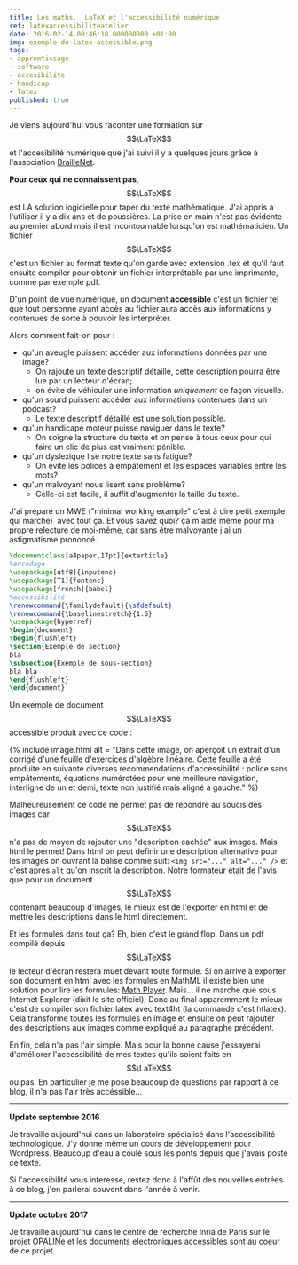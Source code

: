 ```yaml
---
title: Les maths,  LaTeX et l'accessibilité numérique
ref: latexaccessibiliteatelier
date: 2016-02-14 00:46:18.000000000 +01:00
img: exemple-de-latex-accessible.png
tags:
- apprentissage
- software
- accesibilite
- handicap
- latex
published: true
---
```


Je viens aujourd'hui vous raconter une formation sur $$\LaTeX$$ et l'accesibilité numérique que j'ai suivi il y a quelques jours grâce à l'association [BrailleNet](http://www.braillenet.org).

**Pour ceux qui ne connaissent pas**,  $$\LaTeX$$ est LA solution logicielle pour taper du texte mathématique. J'ai appris à l'utiliser il y a dix ans et de poussières. La prise en main n'est pas évidente au premier abord mais il est incontournable lorsqu'on est mathématicien. Un fichier  $$\LaTeX$$ c'est un fichier au format texte qu'on garde avec extension .tex et qu'il faut ensuite compiler pour obtenir un fichier interprétable par une imprimante, comme par exemple pdf.

D'un point de vue numérique, un document **accessible** c'est un fichier tel que tout personne ayant accès au fichier aura accès aux informations y contenues de sorte à pouvoir les interpréter.

Alors comment fait-on pour :

-   qu'un aveugle puissent accéder aux informations données par une image?
    -   On rajoute un texte descriptif détaillé, cette description         pourra être lue par un lecteur d'écran;
    -   on évite de véhiculer une information *uniquement* de façon visuelle.
-   qu'un sourd puissent accéder aux informations contenues dans un podcast?
    -   Le texte descriptif détaillé est une solution possible.
-   qu'un handicapé moteur puisse naviguer dans le texte?
    -   On soigne la structure du texte et on pense à tous ceux pour qui faire un clic de plus est vraiment pénible.
-   qu'un dyslexique lise notre texte sans fatigue?
    -   On évite les polices à empâtement et les espaces variables entre les mots?
-   qu'un malvoyant nous lisent sans problème?
    -   Celle-ci est facile, il suffit d'augmenter la taille du texte.

J'ai préparé un MWE ("minimal working example" c'est à dire petit exemple qui marche)  avec tout ça. Et vous savez quoi? ça m'aide même pour ma propre relecture de moi-même, car sans être malvoyante j'ai un astigmatisme prononcé.

~~~latex
\documentclass[a4paper,17pt]{extarticle}  
%encodage  
\usepackage[utf8]{inputenc}  
\usepackage[T1]{fontenc}  
\usepackage[french]{babel}  
%accessibilité  
\renewcommand{\familydefault}{\sfdefault}  
\renewcommand{\baselinestretch}{1.5}  
\usepackage{hyperref}  
\begin{document}  
\begin{flushleft}  
\section{Exemple de section}  
bla  
\subsection{Exemple de sous-section}  
bla bla  
\end{flushleft}  
\end{document}
~~~

Un exemple de document  $$\LaTeX$$ accessible produit avec ce code :

{% include image.html
alt = "Dans cette image, on aperçoit un extrait d&#39;un corrigé d&#39;une feuille d&#39;exercices d&#39;algèbre linéaire. Cette feuille a été produite en suivante diverses recommendations d&#39;accessibilité : police sans empâtements, équations numérotées pour une meilleure navigation, interligne de un et demi, texte non justifié mais aligné à gauche." %}


Malheureusement ce code ne permet pas de répondre au soucis des images car  $$\LaTeX$$ n'a pas de moyen de rajouter une "description cachée" aux images. Mais html le permet! Dans html on peut definir une description alternative pour les images on ouvrant la balise comme suit: `<img src="..." alt="..." />` et c'est après `alt` qu'on inscrit la description. Notre formateur était de l'avis que pour un document  $$\LaTeX$$ contenant beaucoup d'images, le mieux est de l'exporter en html et de mettre les descriptions dans le html directement.

Et les formules dans tout ça? Eh, bien c'est le grand flop. Dans un pdf compilé depuis  $$\LaTeX$$ le lecteur d'écran restera muet devant toute formule. Si on arrive à exporter son document en html avec les formules en MathML il existe bien une solution pour lire les formules: [Math Player](http://www.dessci.com/en/products/mathplayer/ 'Math Player'). Mais... il ne marche que sous Internet Explorer (dixit le site officiel); Donc au final apparemment le mieux c'est de compiler son fichier latex avec text4ht (la commande c'est htlatex). Cela transforme toutes les formules en image et ensuite on peut rajouter des descriptions aux images comme expliqué au paragraphe précédent.

En fin, cela n'a pas l'air simple. Mais pour la bonne cause j'essayerai d'améliorer l'accessibilité de mes textes qu'ils soient faits en  $$\LaTeX$$ ou pas. En particulier je me pose beaucoup de questions par rapport à ce blog, il n'a pas l'air très accéssible...

------------------------------------------------------------------------

**Update septembre 2016**

Je travaille aujourd'hui dans un laboratoire spécialisé dans l'accessibilité technologique. J'y donne même un cours de développement pour Wordpress. Beaucoup d'eau a coulé sous les ponts depuis que j'avais posté ce texte.

Si l'accessibilité vous interesse, restez donc à l'affût des nouvelles entrées à ce blog, j'en parlerai souvent dans l'année à venir.

------------------------------------------------------------------------

**Update octobre 2017**

Je travaille aujourd'hui dans le centre de recherche Inria de Paris sur le projet OPALINe et les documents electroniques accessibles sont au coeur de ce projet.
